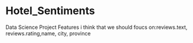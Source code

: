 # Hotel_Sentiments
Data Science Project
Features i think that we should foucs on:reviews.text, reviews.rating,name, city, province
